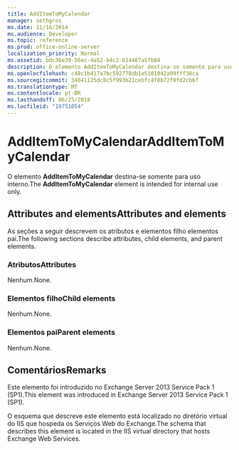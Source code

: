 ```yaml
---
title: AddItemToMyCalendar
manager: sethgros
ms.date: 11/16/2014
ms.audience: Developer
ms.topic: reference
ms.prod: office-online-server
localization_priority: Normal
ms.assetid: bdc36e39-56ec-4a52-b4c2-614487a5fb84
description: O elemento AddItemToMyCalendar destina-se somente para uso interno.
ms.openlocfilehash: c48c1b417a7bc592778db1e5101042a99fff38ca
ms.sourcegitcommit: 34041125dc8c5f993b21cebfc4f8b72f0fd2cb6f
ms.translationtype: MT
ms.contentlocale: pt-BR
ms.lasthandoff: 06/25/2018
ms.locfileid: "19751054"
---
```

# <a name="additemtomycalendar"></a><span data-ttu-id="29271-103">AddItemToMyCalendar</span><span class="sxs-lookup"><span data-stu-id="29271-103">AddItemToMyCalendar</span></span>

<span data-ttu-id="29271-104">O elemento **AddItemToMyCalendar** destina-se somente para uso interno.</span><span class="sxs-lookup"><span data-stu-id="29271-104">The **AddItemToMyCalendar** element is intended for internal use only.</span></span> 

## <a name="attributes-and-elements"></a><span data-ttu-id="29271-105">Attributes and elements</span><span class="sxs-lookup"><span data-stu-id="29271-105">Attributes and elements</span></span>

<span data-ttu-id="29271-106">As seções a seguir descrevem os atributos e elementos filho elementos pai.</span><span class="sxs-lookup"><span data-stu-id="29271-106">The following sections describe attributes, child elements, and parent elements.</span></span>
  
### <a name="attributes"></a><span data-ttu-id="29271-107">Atributos</span><span class="sxs-lookup"><span data-stu-id="29271-107">Attributes</span></span>

<span data-ttu-id="29271-108">Nenhum.</span><span class="sxs-lookup"><span data-stu-id="29271-108">None.</span></span>
  
### <a name="child-elements"></a><span data-ttu-id="29271-109">Elementos filho</span><span class="sxs-lookup"><span data-stu-id="29271-109">Child elements</span></span>

<span data-ttu-id="29271-110">Nenhum.</span><span class="sxs-lookup"><span data-stu-id="29271-110">None.</span></span>
  
### <a name="parent-elements"></a><span data-ttu-id="29271-111">Elementos pai</span><span class="sxs-lookup"><span data-stu-id="29271-111">Parent elements</span></span>

<span data-ttu-id="29271-112">Nenhum.</span><span class="sxs-lookup"><span data-stu-id="29271-112">None.</span></span>
  
## <a name="remarks"></a><span data-ttu-id="29271-113">Comentários</span><span class="sxs-lookup"><span data-stu-id="29271-113">Remarks</span></span>

<span data-ttu-id="29271-114">Este elemento foi introduzido no Exchange Server 2013 Service Pack 1 (SP1).</span><span class="sxs-lookup"><span data-stu-id="29271-114">This element was introduced in Exchange Server 2013 Service Pack 1 (SP1).</span></span>
  
<span data-ttu-id="29271-115">O esquema que descreve este elemento está localizado no diretório virtual do IIS que hospeda os Serviços Web do Exchange.</span><span class="sxs-lookup"><span data-stu-id="29271-115">The schema that describes this element is located in the IIS virtual directory that hosts Exchange Web Services.</span></span>
  

